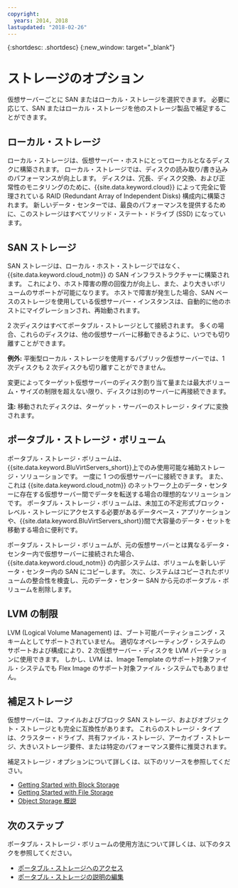 ```yaml
---
copyright:
  years: 2014, 2018
lastupdated: "2018-02-26"
---
```


{:shortdesc: .shortdesc}
{:new_window: target="_blank"}

# ストレージのオプション

仮想サーバーごとに SAN またはローカル・ストレージを選択できます。 必要に応じて、SAN またはローカル・ストレージを他のストレージ製品で補足することができます。 

## ローカル・ストレージ

ローカル・ストレージは、仮想サーバー・ホストにとってローカルとなるディスクに構築されます。 ローカル・ストレージでは、ディスクの読み取り/書き込みのパフォーマンスが向上します。 ディスクは、冗長、ディスク交換、および正常性のモニタリングのために、{{site.data.keyword.cloud}} によって完全に管理されている RAID (Redundant Array of Independent Disks) 構成内に構築されます。 新しいデータ・センターでは、最良のパフォーマンスを提供するために、このストレージはすべてソリッド・ステート・ドライブ (SSD) になっています。 

## SAN ストレージ
 
SAN ストレージは、ローカル・ホスト・ストレージではなく、{{site.data.keyword.cloud_notm}} の SAN インフラストラクチャーに構築されます。 これにより、ホスト障害の際の回復力が向上し、また、より大きいボリュームのサポートが可能になります。 ホストで障害が発生した場合、SAN ベースのストレージを使用している仮想サーバー・インスタンスは、自動的に他のホストにマイグレーションされ、再始動されます。 

2 次ディスクはすべてポータブル・ストレージとして接続されます。 多くの場合、これらのディスクは、他の仮想サーバーに移動できるように、いつでも切り離すことができます。 

**例外:** 平衡型ローカル・ストレージを使用するパブリック仮想サーバーでは、1 次ディスクも 2 次ディスクも切り離すことができません。

変更によってターゲット仮想サーバーのディスク割り当て量または最大ボリューム・サイズの制限を超えない限り、ディスクは別のサーバーに再接続できます。

**注:** 移動されたディスクは、ターゲット・サーバーのストレージ・タイプに変換されます。

## ポータブル・ストレージ・ボリューム

ポータブル・ストレージ・ボリュームは、{{site.data.keyword.BluVirtServers_short}}上でのみ使用可能な補助ストレージ・ソリューションです。 一度に 1 つの仮想サーバーに接続できます。 また、これは {{site.data.keyword.cloud_notm}} のネットワーク上のデータ・センターに存在する仮想サーバー間でデータを転送する場合の理想的なソリューションです。 ポータブル・ストレージ・ボリュームは、未加工の不定形式ブロック・レベル・ストレージにアクセスする必要があるデータベース・アプリケーションや、{{site.data.keyword.BluVirtServers_short}}間で大容量のデータ・セットを移動する場合に便利です。

ポータブル・ストレージ・ボリュームが、元の仮想サーバーとは異なるデータ・センター内で仮想サーバーに接続された場合、{{site.data.keyword.cloud_notm}} の内部システムは、ボリュームを新しいデータ・センター内の SAN にコピーします。 次に、システムはコピーされたボリュームの整合性を検査し、元のデータ・センター SAN から元のポータブル・ボリュームを削除します。

## LVM の制限

LVM (Logical Volume Management) は、ブート可能パーティショニング・スキームとしてサポートされていません。 適切なオペレーティング・システムのサポートおよび構成により、2 次仮想サーバー・ディスクを LVM パーティションに使用できます。 しかし、LVM は、Image Template のサポート対象ファイル・システムでも Flex Image のサポート対象ファイル・システムでもありません。

## 補足ストレージ

仮想サーバーは、ファイルおよびブロック SAN ストレージ、およびオブジェクト・ストレージとも完全に互換性があります。 これらのストレージ・タイプは、クラスター・ドライブ、共有ファイル・ストレージ、アーカイブ・ストレージ、大きいストレージ要件、または特定のパフォーマンス要件に推奨されます。

補足ストレージ・オプションについて詳しくは、以下のリソースを参照してください。

* [Getting Started with Block Storage](/docs/infrastructure/BlockStorage/index.html)
* [Getting Started with File Storage](/docs/infrastructure/FileStorage/index.html)
* [Object Storage 概説](/docs/services/ObjectStorage/index.html)

## 次のステップ
ポータブル・ストレージ・ボリュームの使用方法について詳しくは、以下のタスクを参照してください。
* [ポータブル・ストレージへのアクセス](../storage/access-portable-storage-screen.html)
* [ポータブル・ストレージの説明の編集](../storage/edit-description-portable-storage-volume-psv.html)


